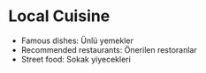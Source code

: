 
# Local Cuisine

- Famous dishes: Ünlü yemekler
- Recommended restaurants: Önerilen restoranlar
- Street food: Sokak yiyecekleri
